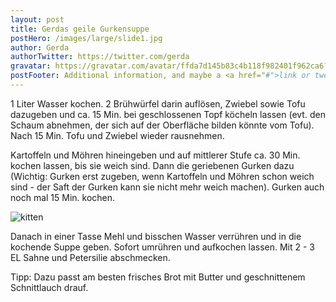 ```yaml
---
layout: post
title: Gerdas geile Gurkensuppe
postHero: /images/large/slide1.jpg
author: Gerda
authorTwitter: https://twitter.com/gerda
gravatar: https://gravatar.com/avatar/ffda7d145b83c4b118f982401f962ca6?s=150
postFooter: Additional information, and maybe a <a href="#">link or two</a>
---
```


1 Liter Wasser kochen. 2 Brühwürfel darin auflösen, Zwiebel sowie Tofu dazugeben und ca. 15 Min. bei geschlossenen Topf köcheln lassen (evt. den Schaum abnehmen, der sich auf der Oberfläche bilden könnte vom Tofu). Nach 15 Min. Tofu und Zwiebel wieder rausnehmen.

Kartoffeln und Möhren hineingeben und auf mittlerer Stufe ca. 30 Min. kochen lassen, bis sie weich sind. Dann die geriebenen Gurken dazu (Wichtig: Gurken erst zugeben, wenn Kartoffeln und Möhren schon weich sind - der Saft der Gurken kann sie nicht mehr weich machen). Gurken auch noch mal 15 Min. kochen.

<img class="pull-left" src="https://placekitten.com/g/400/200" alt="kitten">

Danach in einer Tasse Mehl und bisschen Wasser verrühren und in die kochende Suppe geben. Sofort umrühren und aufkochen lassen. Mit 2 - 3 EL Sahne und Petersilie abschmecken.

Tipp: Dazu passt am besten frisches Brot mit Butter und geschnittenem Schnittlauch drauf. 

